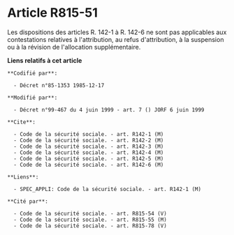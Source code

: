 # Article R815-51

Les dispositions des articles R. 142-1 à R. 142-6 ne sont pas applicables aux contestations relatives à l'attribution, au
refus d'attribution, à la suspension ou à la révision de l'allocation supplémentaire.

**Liens relatifs à cet article**

	**Codifié par**:

	  - Décret n°85-1353 1985-12-17

	**Modifié par**:

	  - Décret n°99-467 du 4 juin 1999 - art. 7 () JORF 6 juin 1999

	**Cite**:

	  - Code de la sécurité sociale. - art. R142-1 (M)
	  - Code de la sécurité sociale. - art. R142-2 (M)
	  - Code de la sécurité sociale. - art. R142-3 (M)
	  - Code de la sécurité sociale. - art. R142-4 (M)
	  - Code de la sécurité sociale. - art. R142-5 (M)
	  - Code de la sécurité sociale. - art. R142-6 (M)

	**Liens**:

	  - SPEC_APPLI: Code de la sécurité sociale. - art. R142-1 (M)

	**Cité par**:

	  - Code de la sécurité sociale. - art. R815-54 (V)
	  - Code de la sécurité sociale. - art. R815-55 (M)
	  - Code de la sécurité sociale. - art. R815-78 (V)
